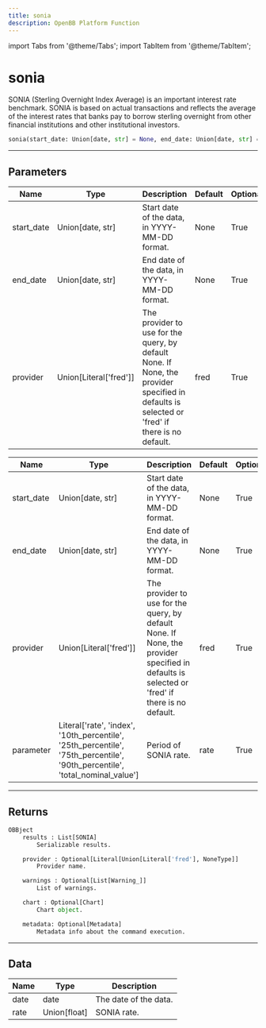 ```yaml
---
title: sonia
description: OpenBB Platform Function
---
```


import Tabs from '@theme/Tabs';
import TabItem from '@theme/TabItem';

# sonia

SONIA (Sterling Overnight Index Average) is an important interest rate benchmark. SONIA is based on actual
    transactions and reflects the average of the interest rates that banks pay to borrow sterling overnight from other
    financial institutions and other institutional investors.

```python wordwrap
sonia(start_date: Union[date, str] = None, end_date: Union[date, str] = None, provider: Union[Literal[str]] = fred)
```

---

## Parameters

<Tabs>
<TabItem value="standard" label="Standard">

| Name | Type | Description | Default | Optional |
| ---- | ---- | ----------- | ------- | -------- |
| start_date | Union[date, str] | Start date of the data, in YYYY-MM-DD format. | None | True |
| end_date | Union[date, str] | End date of the data, in YYYY-MM-DD format. | None | True |
| provider | Union[Literal['fred']] | The provider to use for the query, by default None. If None, the provider specified in defaults is selected or 'fred' if there is no default. | fred | True |
</TabItem>

<TabItem value='fred' label='fred'>

| Name | Type | Description | Default | Optional |
| ---- | ---- | ----------- | ------- | -------- |
| start_date | Union[date, str] | Start date of the data, in YYYY-MM-DD format. | None | True |
| end_date | Union[date, str] | End date of the data, in YYYY-MM-DD format. | None | True |
| provider | Union[Literal['fred']] | The provider to use for the query, by default None. If None, the provider specified in defaults is selected or 'fred' if there is no default. | fred | True |
| parameter | Literal['rate', 'index', '10th_percentile', '25th_percentile', '75th_percentile', '90th_percentile', 'total_nominal_value'] | Period of SONIA rate. | rate | True |
</TabItem>

</Tabs>

---

## Returns

```python wordwrap
OBBject
    results : List[SONIA]
        Serializable results.

    provider : Optional[Literal[Union[Literal['fred'], NoneType]]
        Provider name.

    warnings : Optional[List[Warning_]]
        List of warnings.

    chart : Optional[Chart]
        Chart object.

    metadata: Optional[Metadata]
        Metadata info about the command execution.
```

---

## Data

<Tabs>
<TabItem value="standard" label="Standard">

| Name | Type | Description |
| ---- | ---- | ----------- |
| date | date | The date of the data. |
| rate | Union[float] | SONIA rate. |
</TabItem>

</Tabs>


